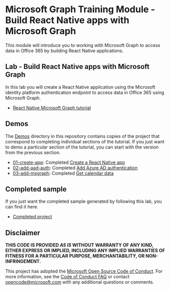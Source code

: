 # Microsoft Graph Training Module - Build React Native apps with Microsoft Graph

This module will introduce you to working with Microsoft Graph to access data in Office 365 by building React Native applications.

## Lab - Build React Native apps with Microsoft Graph

In this lab you will create a React Native application using the Microsoft identity platform authentication endpoint to access data in Office 365 using Microsoft Graph.

- [React Native Microsoft Graph tutorial](https://docs.microsoft.com/graph/tutorials/react-native)

## Demos

The [Demos](./demos) directory in this repository contains copies of the project that correspond to completing individual sections of the tutorial. If you just want to demo a particular section of the tutorial, you can start with the version from the previous section.

- [01-create-app](demos/01-create-app): Completed [Create a React Native app](https://docs.microsoft.com/graph/tutorials/react-native?tutorial-step=1)
- [02-add-aad-auth](demos/02-add-aad-auth): Completed [Add Azure AD authentication](https://docs.microsoft.com/graph/tutorials/react-native?tutorial-step=3)
- [03-add-msgraph](demos/03-add-msgraph): Completed [Get calendar data](https://docs.microsoft.com/graph/tutorials/react-native?tutorial-step=4)

## Completed sample

If you just want the completed sample generated by following this lab, you can find it here.

- [Completed project](demos/03-add-msgraph)

## Disclaimer

**THIS CODE IS PROVIDED *AS IS* WITHOUT WARRANTY OF ANY KIND, EITHER EXPRESS OR IMPLIED, INCLUDING ANY IMPLIED WARRANTIES OF FITNESS FOR A PARTICULAR PURPOSE, MERCHANTABILITY, OR NON-INFRINGEMENT.**

This project has adopted the [Microsoft Open Source Code of Conduct](https://opensource.microsoft.com/codeofconduct/). For more information, see the [Code of Conduct FAQ](https://opensource.microsoft.com/codeofconduct/faq/) or contact [opencode@microsoft.com](mailto:opencode@microsoft.com) with any additional questions or comments.
